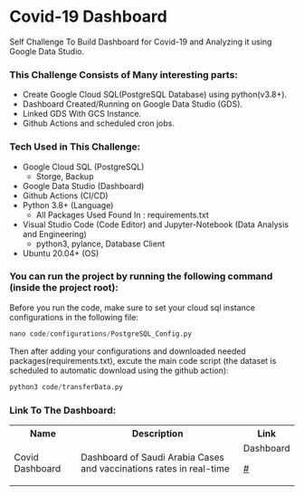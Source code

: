# Covid-19 Dashboard
Self Challenge To Build Dashboard for Covid-19 and Analyzing it using Google Data Studio.
### This Challenge Consists of Many interesting parts:
- Create Google Cloud SQL(PostgreSQL Database) using python(v3.8+).
- Dashboard Created/Running on Google Data Studio (GDS).
- Linked GDS With GCS Instance.
- Github Actions and scheduled cron jobs.
### Tech Used in This Challenge:
- Google Cloud SQL (PostgreSQL)
   - Storge, Backup
- Google Data Studio (Dashboard)
- Github Actions (CI/CD) 
- Python 3.8+ (Language)
   - All Packages Used Found In : requirements.txt
- Visual Studio Code (Code Editor) and Jupyter-Notebook (Data Analysis and Engineering)
   - python3, pylance, Database Client
- Ubuntu 20.04+ (OS)
### You can run the project by running the following command (inside the project root):
Before you run the code, make sure to set your cloud sql instance configurations in the following file:
```python
nano code/configurations/PostgreSQL_Config.py
```
Then after adding your configurations and downloaded needed packages(requirements.txt), excute the main code script (the dataset is scheduled to automatic download using the github action):
```python
python3 code/transferData.py
```
### Link To The Dashboard:
<table class="tg">
  <tr>
    <th class="tg-yw4l"><b>Name</b></th>
    <th class="tg-yw4l"><b>Description</b></th>
    <th class="tg-yw4l"><b>Link</b></th>
  </tr>
  
  <tr>
    <td class="tg-yw4l">Covid Dashboard</td>
    <td class="tg-yw4l">Dashboard of Saudi Arabia Cases and vaccinations rates in real-time</td>
    <td class="tg-yw4l">Dashboard<a href="#">
      <p>#</p>
    </a></td>
  </tr>
</table>
